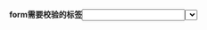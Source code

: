 #### form需要校验的标签<input><select><textarea>
#### Rules
* (基础规则)
* require 必填项
* regex 正则表达式
* email 邮箱地址
* mobile 手机号码
* phone 座机号码
* ipaddress ip地址
* number 数字
* amount 金额
* maxlength 最大长度
* 最小值
* maxvalue 最大值
* 区间 16~100
* 日期 2019-07-04 2019/07/04 07/04/2019  format="yyyy/MM/dd"

* (扩展规则)
* 身份证号码
* 银行卡号码
* 房产证的编号